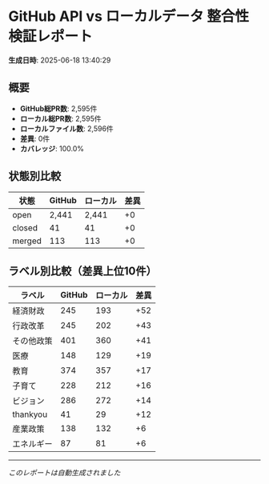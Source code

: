 # GitHub API vs ローカルデータ 整合性検証レポート

**生成日時**: 2025-06-18 13:40:29

## 概要

- **GitHub総PR数**: 2,595件
- **ローカル総PR数**: 2,595件
- **ローカルファイル数**: 2,596件
- **差異**: 0件
- **カバレッジ**: 100.0%

## 状態別比較

| 状態 | GitHub | ローカル | 差異 |
|------|--------|----------|------|
| open | 2,441 | 2,441 | +0 |
| closed | 41 | 41 | +0 |
| merged | 113 | 113 | +0 |

## ラベル別比較（差異上位10件）

| ラベル | GitHub | ローカル | 差異 |
|--------|--------|----------|------|
| 経済財政 | 245 | 193 | +52 |
| 行政改革 | 245 | 202 | +43 |
| その他政策 | 401 | 360 | +41 |
| 医療 | 148 | 129 | +19 |
| 教育 | 374 | 357 | +17 |
| 子育て | 228 | 212 | +16 |
| ビジョン | 286 | 272 | +14 |
| thankyou | 41 | 29 | +12 |
| 産業政策 | 138 | 132 | +6 |
| エネルギー | 87 | 81 | +6 |

---
*このレポートは自動生成されました*